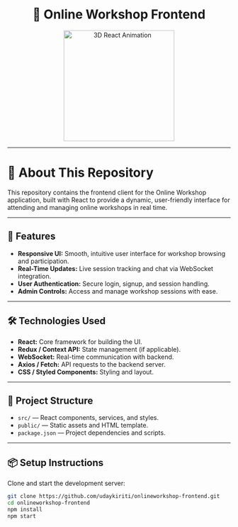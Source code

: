 <h1 align="center">🚀 Online Workshop Frontend</h1>

<p align="center">
  <img src="https://media.giphy.com/media/3o7aD4pQZ7xUWL3G7i/giphy.gif" width="250" alt="3D React Animation" />
</p>

---

# 📝 About This Repository

This repository contains the frontend client for the Online Workshop application, built with React to provide a dynamic, user-friendly interface for attending and managing online workshops in real time.

---

## 🚀 Features

- **Responsive UI:** Smooth, intuitive user interface for workshop browsing and participation.
- **Real-Time Updates:** Live session tracking and chat via WebSocket integration.
- **User Authentication:** Secure login, signup, and session handling.
- **Admin Controls:** Access and manage workshop sessions with ease.

---

## 🛠️ Technologies Used

- **React:** Core framework for building the UI.
- **Redux / Context API:** State management (if applicable).
- **WebSocket:** Real-time communication with backend.
- **Axios / Fetch:** API requests to the backend server.
- **CSS / Styled Components:** Styling and layout.

---

## 📂 Project Structure

- `src/` — React components, services, and styles.
- `public/` — Static assets and HTML template.
- `package.json` — Project dependencies and scripts.

---

## 📦 Setup Instructions

Clone and start the development server:

```bash
git clone https://github.com/udaykiriti/onlineworkshop-frontend.git
cd onlineworkshop-frontend
npm install
npm start

